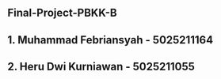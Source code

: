 ## F i n a l - P r o j e c t - P B K K - B 


## 1. Muhammad Febriansyah - 5025211164


## 2. Heru Dwi Kurniawan - 5025211055
 
 
